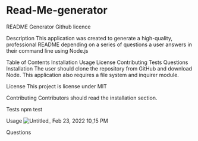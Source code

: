 # Read-Me-generator
README Generator
Github licence

Description
This application was created to generate a high-quality, professional README depending on a series of questions a user answers in their command line using Node.js

Table of Contents
Installation
Usage
License
Contributing
Tests
Questions
Installation
The user should clone the repository from GitHub and download Node. This application also requires a file system and inquirer module.

License
This project is license under MIT

Contributing
Contributors should read the installation section.

Tests
npm test

Usage
![Untitled_ Feb 23, 2022 10_15 PM](https://user-images.githubusercontent.com/87239985/155451359-53fc0fa9-cb5c-459a-b795-2c426065238e.gif)

Questions
